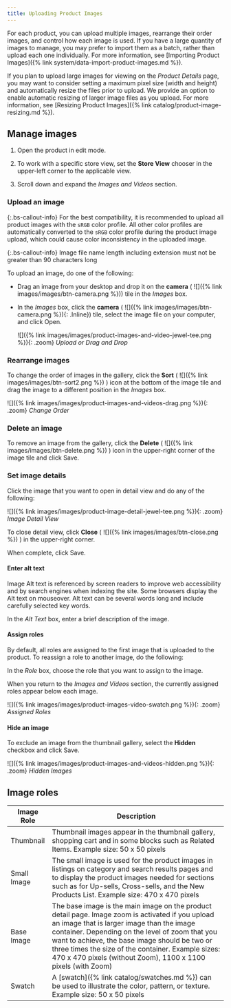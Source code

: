 ```yaml
---
title: Uploading Product Images
---
```


For each product, you can upload multiple images, rearrange their order images, and control how each image is used. If you have a large quantity of images to manage, you may prefer to import them as a batch, rather than upload each one individually. For more information, see [Importing Product Images]({% link system/data-import-product-images.md %}).

If you plan to upload large images for viewing on the _Product Details_ page, you may want to consider setting a maximum pixel size (width and height) and automatically resize the files prior to upload. We provide an option to enable automatic resizing of larger image files as you upload. For more information, see [Resizing Product Images]({% link catalog/product-image-resizing.md %}).

## Manage images

1. Open the product in edit mode.

1. To work with a specific store view, set the **Store View** chooser in the upper-left corner to the applicable view.

1. Scroll down and expand the _Images and Videos_ section.

### Upload an image

{:.bs-callout-info}
For the best compatibility, it is recommended to upload all product images with the `sRGB` color profile. All other color profiles are automatically converted to the `sRGB` color profile during the product image upload, which could cause color inconsistency in the uploaded image.

{:.bs-callout-info}
Image file name length including extension must not be greater than 90 characters long

To upload an image, do one of the following:

- Drag an image from your desktop and drop it on the **camera** ( ![]({% link images/images/btn-camera.png %})) tile in the _Images_ box.

- In the _Images_ box, click the **camera** ( ![]({% link images/images/btn-camera.png %}){: .Inline}) tile, select the image file on your computer, and click <span class="btn">Open</span>.

    ![]({% link images/images/product-images-and-video-jewel-tee.png %}){: .zoom}
    _Upload or Drag and Drop_

### Rearrange images

To change the order of images in the gallery, click the **Sort** ( ![]({% link images/images/btn-sort2.png %}) ) icon at the bottom of the image tile and  drag the image to a different position in the _Images_ box.

![]({% link images/images/product-images-and-videos-drag.png %}){: .zoom}
_Change Order_

### Delete an image

To remove an image from the gallery, click the **Delete** ( ![]({% link images/images/btn-delete.png %}) ) icon in the upper-right corner of the image tile and click <span class="btn">Save</span>.

### Set image details

Click the image that you want to open in detail view and do any of the following:

   ![]({% link images/images/product-image-detail-jewel-tee.png %}){: .zoom}
   _Image Detail View_

  To close detail view, click **Close** ( ![]({% link images/images/btn-close.png %}) ) in the upper-right corner.

When complete, click <span class="btn">Save</span>.

#### Enter alt text

Image Alt text is referenced by screen readers to improve web accessibility and by search engines when indexing the site. Some browsers display the Alt text on mouseover. Alt text can be several words long and include carefully selected key words.

In the _Alt Text_ box, enter a brief description of the image.

#### Assign roles

By default, all roles are assigned to the first image that is uploaded to the product. To reassign a role to another image, do the following:

In the _Role_ box, choose the role that you want to assign to the image.

When you return to the _Images and Videos_ section, the currently assigned roles appear below each image.

![]({% link images/images/product-images-video-swatch.png %}){: .zoom}
_Assigned Roles_

#### Hide an image

To exclude an image from the thumbnail gallery, select the **Hidden** checkbox and click <span class="btn">Save</span>.

   ![]({% link images/images/product-images-and-videos-hidden.png %}){: .zoom}
   _Hidden Images_

## Image roles

|Image Role|Description|
|--- |--- |
|Thumbnail|Thumbnail images appear in the thumbnail gallery, shopping cart and in some blocks such as Related Items. Example size: 50 x 50 pixels|
|Small Image|The small image is used for the product images in listings on category and search results pages and to display the product images needed for sections such as for Up-sells, Cross-sells, and the New Products List. Example size: 470 x 470 pixels|
|Base Image|The base image is the main image on the product detail page. Image zoom is activated if you upload an image that is larger image than the image container. Depending on the level of zoom that you want to achieve, the base image should be two or three times the size of the container. Example sizes: 470 x 470 pixels (without Zoom), 1100 x 1100 pixels (with Zoom)|
|Swatch|A [swatch]({% link catalog/swatches.md %}) can be used to illustrate the color, pattern, or texture. Example size: 50 x 50 pixels|
